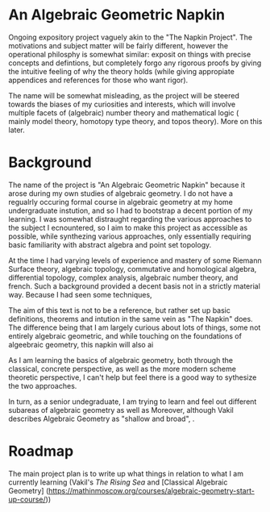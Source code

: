 # An Algebraic Geometric Napkin
Ongoing expository project vaguely akin to the "The Napkin Project". The motivations and subject matter will be fairly different, however the operational philosphy is somewhat similar: exposit on things with precise concepts and defintions, but completely forgo any rigorous proofs by giving the intuitive feeling of why the theory holds (while giving appropiate appendices and references for those who want rigor). 

The name will be somewhat misleading, as the project will be steered towards the biases of my curiosities and interests, which will involve multiple facets of (algebraic) number theory and mathematical logic ( mainly model theory, homotopy type theory, and topos theory). More on this later.    

# Background
The name of the project is "An Algebraic Geometric Napkin" because it arose during my own studies of algebraic geometry. I do not have a regualrly occuring formal course in algebraic geometry at my home undergraduate instution, and so I had to bootstrap a decent portion of my learning. I was somewhat distraught regarding the various approaches to the subject I ecnountered, so I aim to make this project as accessible as possible, while synthezing various approaches, only essentially requiring basic familiarity with abstract algebra and point set topology.  

At the time I had varying levels of experience and mastery of some Riemann Surface theory, algebraic topology, commutative and homological algebra, differential topology, complex analysis, algebraic number theory, and french. Such a background provided a decent basis not in a strictly material way. Because I had seen some techniques, 

The aim of this text is not to be a reference, but rather set up basic definitions, theorems and intution in the same vein as "The Napkin" does. The difference being that I am largely curious about lots of things, some not entirely algebraic geometric, and while touching on the foundations of algeebraic geometry, this napkin will also ai 

As I am learning the basics of algebraic geometry, both through the classical, concrete perspective, as well as the more modern scheme theoretic perspective, I can't help but feel there is a good way to sythesize the two approaches. 

In turn, as a senior undegraduate, I am trying to learn and feel out different subareas of algebraic geometry as well as Moreover, although Vakil describes Algebraic Geometry as "shallow and broad", .

# Roadmap
The main project plan is to write up what things in relation to what I am currently learning (Vakil's *The Rising Sea* and [Classical Algebraic Geometry] (https://mathinmoscow.org/courses/algebraic-geometry-start-up-course/))
